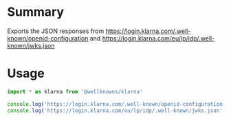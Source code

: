 # Summary

Exports the JSON responses from https://login.klarna.com/.well-known/openid-configuration and https://login.klarna.com/eu/lp/idp/.well-known/jwks.json

# Usage

```js
import * as klarna from '@wellknowns/klarna'

console.log('https://login.klarna.com/.well-known/openid-configuration', klarna.metadata)
console.log('https://login.klarna.com/eu/lp/idp/.well-known/jwks.json', klarna.jwks)
```
